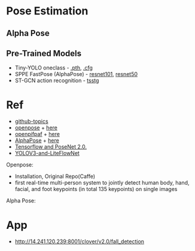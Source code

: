 # Pose Estimation
## Alpha Pose

## Pre-Trained Models

- Tiny-YOLO oneclass - [.pth](https://drive.google.com/file/d/1obEbWBSm9bXeg10FriJ7R2cGLRsg-AfP/view?usp=sharing),
[.cfg](https://drive.google.com/file/d/19sPzBZjAjuJQ3emRteHybm2SG25w9Wn5/view?usp=sharing)
- SPPE FastPose (AlphaPose) - [resnet101](https://drive.google.com/file/d/1N2MgE1Esq6CKYA6FyZVKpPwHRyOCrzA0/view?usp=sharing),
[resnet50](https://drive.google.com/file/d/1IPfCDRwCmQDnQy94nT1V-_NVtTEi4VmU/view?usp=sharing)
- ST-GCN action recognition - [tsstg](https://drive.google.com/file/d/1mQQ4JHe58ylKbBqTjuKzpwN2nwKOWJ9u/view?usp=sharing)


# Ref
+ [github-topics](https://github.com/topics/human-pose-estimation)
+ [openpose](https://github.com/CMU-Perceptual-Computing-Lab/openpose) + [here](https://github.com/niraljshah/Fall_Detection)
+ [openpifpaf](https://github.com/vita-epfl/openpifpaf) + [here](https://github.com/cwlroda/falldetection_openpifpaf)
+ [AlphaPose](https://github.com/MVIG-SJTU/AlphaPose) + [here](https://github.com/GajuuzZ/Human-Falling-Detect-Tracks)
+ [Tensorflow and PoseNet 2.0.](https://github.com/ambianic/fall-detection)
+ [YOLOV3-and-LiteFlowNet](https://github.com/xiaobin1231/Fall-Detection-By-YOLOV3-and-LiteFlowNet)

Openpose: 
  + Installation, Original Repo(Caffe)
  + first real-time multi-person system to jointly detect human body, hand, facial, 
  and foot keypoints (in total 135 keypoints) on single images

Alpha Pose: 



# App
+ http://14.241.120.239:8001/clover/v2.0/fall_detection